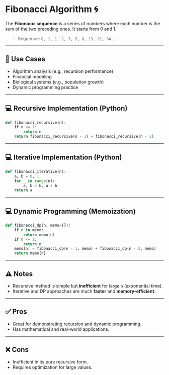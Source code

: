 # Fibonacci Algorithm 🌀

The **Fibonacci sequence** is a series of numbers where each number is the sum of the two preceding ones. It starts from 0 and 1.

> Sequence: `0, 1, 1, 2, 3, 5, 8, 13, 21, 34, ...`

---

## 🚀 Use Cases

- Algorithm analysis (e.g., recursion performance)
- Financial modeling
- Biological systems (e.g., population growth)
- Dynamic programming practice

---

## 💻 Recursive Implementation (Python)

```python
def fibonacci_recursive(n):
    if n <= 1:
        return n
    return fibonacci_recursive(n - 1) + fibonacci_recursive(n - 2)
```

---

## 💻 Iterative Implementation (Python)

```python
def fibonacci_iterative(n):
    a, b = 0, 1
    for _ in range(n):
        a, b = b, a + b
    return a
```

---

## 💻 Dynamic Programming (Memoization)

```python
def fibonacci_dp(n, memo={}):
    if n in memo:
        return memo[n]
    if n <= 1:
        return n
    memo[n] = fibonacci_dp(n - 1, memo) + fibonacci_dp(n - 2, memo)
    return memo[n]
```

---

## ⚠️ Notes

- Recursive method is simple but **inefficient** for large `n` (exponential time).
- Iterative and DP approaches are much **faster** and **memory-efficient**.

---

## ✅ Pros

- Great for demonstrating recursion and dynamic programming.
- Has mathematical and real-world applications.

---

## ❌ Cons

- Inefficient in its pure recursive form.
- Requires optimization for large values.

